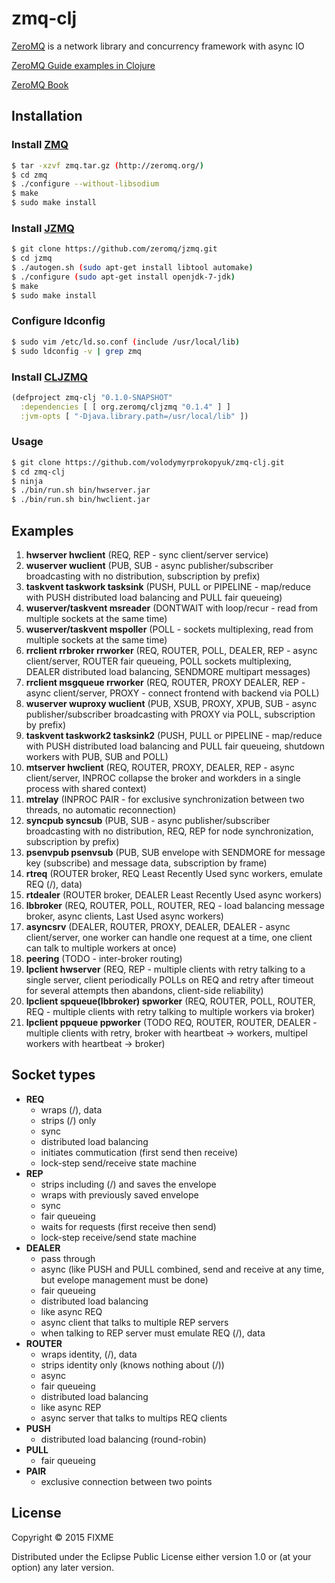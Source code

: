 # zmq-clj

[ZeroMQ](https://github.com/zeromq/libzmq) is a network library and concurrency
framework with async IO

[ZeroMQ Guide examples in Clojure](https://github.com/imatix/zguide)

[ZeroMQ Book](http://shop.oreilly.com/product/0636920026136.do)

## Installation

### Install [ZMQ](https://github.com/zeromq/libzmq)

```bash
$ tar -xzvf zmq.tar.gz (http://zeromq.org/)
$ cd zmq
$ ./configure --without-libsodium
$ make
$ sudo make install
```

### Install [JZMQ](https://github.com/zeromq/jzmq)

```bash
$ git clone https://github.com/zeromq/jzmq.git
$ cd jzmq
$ ./autogen.sh (sudo apt-get install libtool automake)
$ ./configure (sudo apt-get install openjdk-7-jdk)
$ make
$ sudo make install
```

### Configure ldconfig

```bash
$ sudo vim /etc/ld.so.conf (include /usr/local/lib)
$ sudo ldconfig -v | grep zmq
```
### Install [CLJZMQ](https://github.com/zeromq/cljzmq)

```clojure
(defproject zmq-clj "0.1.0-SNAPSHOT"
  :dependencies [ [ org.zeromq/cljzmq "0.1.4" ] ]
  :jvm-opts [ "-Djava.library.path=/usr/local/lib" ])
```

### Usage

```bash
$ git clone https://github.com/volodymyrprokopyuk/zmq-clj.git
$ cd zmq-clj
$ ninja
$ ./bin/run.sh bin/hwserver.jar
$ ./bin/run.sh bin/hwclient.jar
```

## Examples
1. **hwserver hwclient** (REQ, REP - sync client/server service)
1. **wuserver wuclient** (PUB, SUB - async publisher/subscriber broadcasting
   with no distribution, subscription by prefix)
1. **taskvent taskwork tasksink** (PUSH, PULL or PIPELINE - map/reduce with PUSH
   distributed load balancing and PULL fair queueing)
1. **wuserver/taskvent msreader** (DONTWAIT with loop/recur - read from multiple
   sockets at the same time)
1. **wuserver/taskvent mspoller** (POLL - sockets multiplexing, read from
   multiple sockets at the same time)
1. **rrclient rrbroker rrworker** (REQ, ROUTER, POLL, DEALER, REP - async
   client/server, ROUTER fair queueing, POLL sockets multiplexing, DEALER
   distributed load balancing, SENDMORE multipart messages)
1. **rrclient msgqueue rrworker** (REQ, ROUTER, PROXY DEALER, REP - async
   client/server, PROXY - connect frontend with backend via POLL)
1. **wuserver wuproxy wuclient** (PUB, XSUB, PROXY, XPUB, SUB - async
   publisher/subscriber broadcasting with PROXY via POLL, subscription by
   prefix)
1. **taskvent taskwork2 tasksink2** (PUSH, PULL or PIPELINE - map/reduce with
   PUSH distributed load balancing and PULL fair queueing, shutdown workers with
   PUB, SUB and POLL)
1. **mtserver hwclient** (REQ, ROUTER, PROXY, DEALER, REP - async client/server,
   INPROC collapse the broker and workders in a single process with shared
   context)
1. **mtrelay** (INPROC PAIR - for exclusive synchronization between two
   threads, no automatic reconnection)
1. **syncpub syncsub** (PUB, SUB - async publisher/subscriber broadcasting with
   no distribution, REQ, REP for node synchronization, subscription by prefix)
1. **psenvpub psenvsub** (PUB, SUB envelope with SENDMORE for message key
   (subscribe) and message data, subscription by frame)
1. **rtreq** (ROUTER broker, REQ Least Recently Used sync workers, emulate REQ
   (/), data)
1. **rtdealer** (ROUTER broker, DEALER Least Recently Used async workers)
1. **lbbroker** (REQ, ROUTER, POLL, ROUTER, REQ - load balancing message
   broker, async clients, Last Used async workers)
1. **asyncsrv** (DEALER, ROUTER, PROXY, DEALER, DEALER - async client/server,
   one worker can handle one request at a time, one client can talk to multiple
   workers at once)
1. **peering** (TODO - inter-broker routing)
1. **lpclient hwserver** (REQ, REP - multiple clients with retry talking to a
   single server, client periodically POLLs on REQ and retry after timeout for
   several attempts then abandons, client-side reliability)
1. **lpclient spqueue(lbbroker) spworker** (REQ, ROUTER, POLL, ROUTER, REQ -
   multiple clients with retry talking to multiple workers via broker)
1. **lpclient ppqueue ppworker** (TODO REQ, ROUTER, ROUTER, DEALER - multiple
   clients with retry, broker with heartbeat -> workers, multipel workers with
   heartbeat -> broker)

## Socket types
- **REQ**
    - wraps (/), data
    - strips (/) only
    - sync
    - distributed load balancing
    - initiates commutication (first send then receive)
    - lock-step send/receive state machine
- **REP**
    - strips including (/) and saves the envelope
    - wraps with previously saved envelope
    - sync
    - fair queueing
    - waits for requests (first receive then send)
    - lock-step receive/send state machine
- **DEALER**
    - pass through
    - async (like PUSH and PULL combined, send and receive at any time, but
      evelope management must be done)
    - fair queueing
    - distributed load balancing
    - like async REQ
    - async client that talks to multiple REP servers
    - when talking to REP server must emulate REQ (/), data
- **ROUTER**
    - wraps identity, (/), data
    - strips identity only (knows nothing about (/))
    - async
    - fair queueing
    - distributed load balancing
    - like async REP
    - async server that talks to multips REQ clients
- **PUSH**
    - distributed load balancing (round-robin)
- **PULL**
    - fair queueing
- **PAIR**
    - exclusive connection between two points

## License

Copyright © 2015 FIXME

Distributed under the Eclipse Public License either version 1.0 or (at
your option) any later version.

